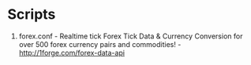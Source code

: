 # Scripts

1. forex.conf - Realtime tick Forex Tick Data & Currency Conversion for over 500 forex currency pairs and commodities! -http://1forge.com/forex-data-api
